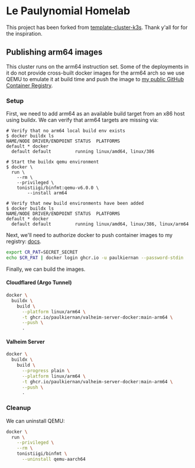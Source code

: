 # Le Paulynomial Homelab

This project has been forked from
[template-cluster-k3s](https://github.com/k8s-at-home/template-cluster-k3s).
Thank y'all for for the inspiration.

## Publishing arm64 images

This cluster runs on the arm64 instruction set. Some of the deployments in it
do not provide cross-built docker images for the arm64 arch so we use QEMU to
emulate it at build time and push the image to [my public GitHub Container
Registry](https://github.com/paulkiernan?tab=packages).

### Setup

First, we need to add arm64 as an available build target from an x86 host using
buildx. We can verify that arm64 targets are missing via:

```console
# Verify that no arm64 local build env exists
$ docker buildx ls
NAME/NODE DRIVER/ENDPOINT STATUS  PLATFORMS
default * docker
  default default         running linux/amd64, linux/386

# Start the buildx qemu environment
$ docker \
  run \
    --rm \
    --privileged \
    tonistiigi/binfmt:qemu-v6.0.0 \
        --install arm64

# Verify that new build environments have been added
$ docker buildx ls
NAME/NODE DRIVER/ENDPOINT STATUS  PLATFORMS
default * docker
  default default         running linux/amd64, linux/386, linux/arm64
```

Next, we'll need to authorize docker to push container images to my registry:
[docs](https://docs.github.com/en/packages/working-with-a-github-packages-registry/working-with-the-container-registry).

```bash
export CR_PAT=SECRET_SECRET
echo $CR_PAT | docker login ghcr.io -u paulkiernan --password-stdin
```

Finally, we can build the images.

#### Cloudflared (Argo Tunnel)

```bash
docker \
  buildx \
    build \
      --platform linux/arm64 \
      -t ghcr.io/paulkiernan/valheim-server-docker:main-arm64 \
      --push \
      .
```

#### Valheim Server

```bash
docker \
  buildx \
    build \
      --progress plain \
      --platform linux/arm64 \
      -t ghcr.io/paulkiernan/valheim-server-docker:main-arm64 \
      --push \
      .
```

### Cleanup

We can uninstall QEMU:

```bash
docker \
  run \
    --privileged \
    --rm \
    tonistiigi/binfmt \
      --uninstall qemu-aarch64
```
